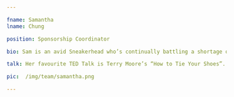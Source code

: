 ```yaml
---

fname: Samantha
lname: Chung

position: Sponsorship Coordinator

bio: Sam is an avid Sneakerhead who’s continually battling a shortage of closet space for her collection. Spot her logging KMs along the streets of Toronto or smashing tennis balls at the nearest court. She’s lucky enough to combine her love of sneakers and sports as a sales analyst for the Swoosh. On evenings and weekends, she’s cheering on her Toronto teams or squeezing in a weekend getaway trip.

talk: Her favourite TED Talk is Terry Moore’s “How to Tie Your Shoes”.

pic:  /img/team/samantha.png

---
```

